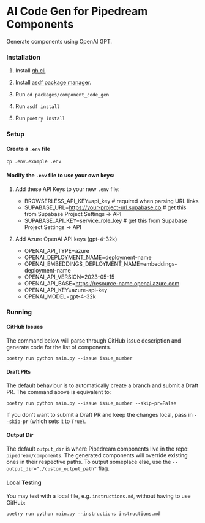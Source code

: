 # AI Code Gen for Pipedream Components

Generate components using OpenAI GPT.

### Installation

1. Install [gh cli](https://github.com/cli/cli#installation)

2. Install [asdf package manager](https://asdf-vm.com/guide/getting-started.html#getting-started).

3. Run `cd packages/component_code_gen`

4. Run `asdf install`

5. Run `poetry install`

### Setup

#### Create a `.env` file

`cp .env.example .env`

#### Modify the `.env` file to use your own keys:

1. Add these API Keys to your new `.env` file:

   - BROWSERLESS_API_KEY=api_key # required when parsing URL links
   - SUPABASE_URL=https://your-project-url.supabase.co # get this from Supabase Project Settings -> API
   - SUPABASE_API_KEY=service_role_key # get this from Supabase Project Settings -> API

2. Add Azure OpenAI API keys (gpt-4-32k)

   - OPENAI_API_TYPE=azure
   - OPENAI_DEPLOYMENT_NAME=deployment-name
   - OPENAI_EMBEDDINGS_DEPLOYMENT_NAME=embeddings-deployment-name
   - OPENAI_API_VERSION=2023-05-15
   - OPENAI_API_BASE=https://resource-name.openai.azure.com
   - OPENAI_API_KEY=azure-api-key
   - OPENAI_MODEL=gpt-4-32k

### Running

#### GitHub Issues

The command below will parse through GitHub issue description and generate code for the list of components.

```
poetry run python main.py --issue issue_number
```

#### Draft PRs

The default behaviour is to automatically create a branch and submit a Draft PR. The command above is equivalent to:

```
poetry run python main.py --issue issue_number --skip-pr=False
```

If you don't want to submit a Draft PR and keep the changes local, pass in `--skip-pr` (which sets it to `True`).

#### Output Dir

The default `output_dir` is where Pipedream components live in the repo: `pipedream/components`. The generated components
will override existing ones in their respective paths. To output someplace else, use the `--output_dir="./custom_output_path"`
flag.

#### Local Testing

You may test with a local file, e.g. `instructions.md`, without having to use GitHub:

```
poetry run python main.py --instructions instructions.md
```
